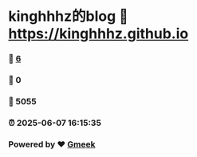 # kinghhhz的blog :link: https://kinghhhz.github.io 
### :page_facing_up: [6](https://kinghhhz.github.io/tag.html) 
### :speech_balloon: 0 
### :hibiscus: 5055 
### :alarm_clock: 2025-06-07 16:15:35 
### Powered by :heart: [Gmeek](https://github.com/Meekdai/Gmeek)
